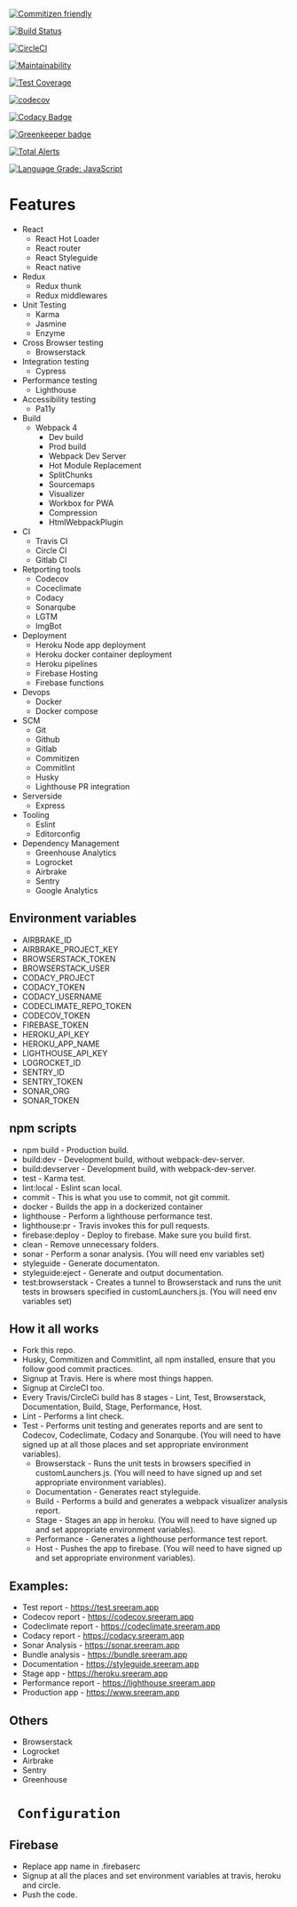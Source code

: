 [![Commitizen friendly](https://img.shields.io/badge/commitizen-friendly-brightgreen.svg)](http://commitizen.github.io/cz-cli/)

[![Build Status](https://travis-ci.org/sreerampr/sreeram.app.svg?branch=master)](https://travis-ci.org/sreerampr/sreeram.app)

[![CircleCI](https://circleci.com/gh/sreerampr/sreeram.app/tree/master.svg?style=svg)](https://circleci.com/gh/sreerampr/sreeram.app/tree/master)

[![Maintainability](https://api.codeclimate.com/v1/badges/7824f3ae21dd6bd87291/maintainability)](https://codeclimate.com/github/sreerampr/sreeram.app/maintainability)

[![Test Coverage](https://api.codeclimate.com/v1/badges/7824f3ae21dd6bd87291/test_coverage)](https://codeclimate.com/github/sreerampr/sreeram.app/test_coverage)

[![codecov](https://codecov.io/gh/sreerampr/sreeram.app/branch/master/graph/badge.svg)](https://codecov.io/gh/sreerampr/sreeram.app)

[![Codacy Badge](https://api.codacy.com/project/badge/Grade/5fdcfb541d7b465ca2e4ac7dc0f05876)](https://www.codacy.com/project/sreeram.com/sreeram.app/dashboard?utm_source=github.com&amp;utm_medium=referral&amp;utm_content=sreerampr/sreeram.app&amp;utm_campaign=Badge_Grade_Dashboard) 

[![Greenkeeper badge](https://badges.greenkeeper.io/sreerampr/sreeram.app.svg)](https://greenkeeper.io/)

[![Total Alerts](https://img.shields.io/lgtm/alerts/g/sreerampr/sreeram.app.svg?logo=lgtm&logoWidth=18)](https://lgtm.com/projects/g/sreerampr/sreeram.app/alerts/)


[![Language Grade: JavaScript](https://img.shields.io/lgtm/grade/javascript/g/sreerampr/sreeram.app.svg?logo=lgtm&logoWidth=18)](https://lgtm.com/projects/g/sreerampr/sreeram.app/context:javascript)

# Features
- React
  - React Hot Loader
  - React router
  - React Styleguide
  - React native
- Redux
  - Redux thunk
  - Redux middlewares
- Unit Testing
  - Karma
  - Jasmine
  - Enzyme
- Cross Browser testing
  - Browserstack 
- Integration testing
  - Cypress
- Performance testing
  - Lighthouse
- Accessibility testing
  - Pa11y
- Build
  - Webpack 4
    - Dev build
    - Prod build
    - Webpack Dev Server
    - Hot Module Replacement
    - SplitChunks
    - Sourcemaps
    - Visualizer
    - Workbox for PWA
    - Compression
    - HtmlWebpackPlugin
- CI
  - Travis CI
  - Circle CI
  - Gitlab CI
- Retporting tools
  - Codecov
  - Coceclimate
  - Codacy
  - Sonarqube
  - LGTM
  - ImgBot
- Deployment
  - Heroku Node app deployment
  - Heroku docker container deployment
  - Heroku pipelines
  - Firebase Hosting
  - Firebase functions
- Devops
  - Docker
  - Docker compose
- SCM
  - Git
  - Github
  - Gitlab
  - Commitizen
  - Commitlint
  - Husky
  - Lighthouse PR integration
- Serverside
  - Express
- Tooling
  - Eslint
  - Editorconfig
- Dependency Management
  - Greenhouse
Analytics
  - Logrocket
  - Airbrake
  - Sentry
  - Google Analytics

## Environment variables

- AIRBRAKE_ID
- AIRBRAKE_PROJECT_KEY
- BROWSERSTACK_TOKEN
- BROWSERSTACK_USER
- CODACY_PROJECT
- CODACY_TOKEN
- CODACY_USERNAME
- CODECLIMATE_REPO_TOKEN
- CODECOV_TOKEN
- FIREBASE_TOKEN
- HEROKU_API_KEY
- HEROKU_APP_NAME
- LIGHTHOUSE_API_KEY
- LOGROCKET_ID
- SENTRY_ID
- SENTRY_TOKEN
- SONAR_ORG
- SONAR_TOKEN

## npm scripts
- npm build - Production build.
- build:dev - Development build, without webpack-dev-server.
- build:devserver - Development build, with webpack-dev-server.
- test - Karma test.
- lint:local - Eslint scan local.
- commit - This is what you use to commit, not git commit.
- docker - Builds the app in a dockerized container
- lighthouse - Perform a lighthouse performance test.
- lighthouse:pr - Travis invokes this for pull requests.
- firebase:deploy - Deploy to firebase. Make sure you build first.
- clean - Remove unnecessary folders.
- sonar - Perform a sonar analysis. (You will need env variables set)
- styleguide - Generate documentaton.
- styleguide:eject - Generate and output documentation.
- test:browserstack - Creates a tunnel to Browserstack and runs the unit tests in browsers specified in customLaunchers.js. (You will need env variables set)

## How it all works

- Fork this repo.
- Husky, Commitizen and Commitlint, all npm installed, ensure that you follow good commit practices.
- Signup at Travis. Here is where most things happen.
- Signup at CircleCI too.
- Every Travis/CircleCi build has 8 stages - Lint, Test, Browserstack, Documentation, Build, Stage, Performance, Host.
- Lint - Performs a lint check.
- Test - Performs unit testing and generates reports and are sent to Codecov, Codeclimate, Codacy and Sonarqube. (You will need to have signed up at all those places and set appropriate environment variables).
  - Browserstack - Runs the unit tests in browsers specified in customLaunchers.js.  (You will need to have signed up and set appropriate environment variables).
  - Documentation - Generates react styleguide.
  - Build - Performs a build and generates a webpack visualizer analysis report.
  - Stage - Stages an app in heroku. (You will need to have signed up and set appropriate environment variables).
  - Performance - Generates a lighthouse performance test report.
  - Host - Pushes the app to firebase. (You will need to have signed up and set appropriate environment variables).

## Examples:
 - Test report - https://test.sreeram.app
 - Codecov report - https://codecov.sreeram.app
 - Codeclimate report - https://codeclimate.sreeram.app
 - Codacy report - https://codacy.sreeram.app
 - Sonar Analysis - https://sonar.sreeram.app
 - Bundle analysis - https://bundle.sreeram.app
 - Documentation - https://styleguide.sreeram.app
 - Stage app - https://heroku.sreeram.app
 - Performance report - https://lighthouse.sreeram.app
 - Production app - https://www.sreeram.app

## Others
  - Browserstack
  - Logrocket
  - Airbrake
  - Sentry
  - Greenhouse

# ``` Configuration```

## Firebase
- Replace app name in .firebaserc
- Signup at all the places and set environment variables at travis, heroku and circle.
- Push the code.
